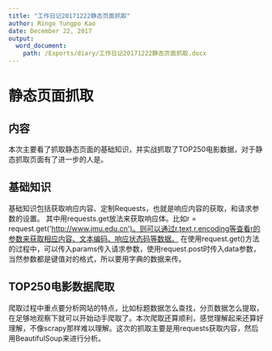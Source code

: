 ```yaml
---
title: "工作日记20171222静态页面抓取"
author: Ringo Yungpo Kao
date: December 22, 2017
output:
  word_document:
    path: /Exports/diary/工作日记20171222静态页面抓取.docx
---
```

# 静态页面抓取

## 内容
本次主要看了抓取静态页面的基础知识，并实战抓取了TOP250电影数据，对于静态抓取页面有了进一步的人是。

## 基础知识
基础知识包括获取响应内容、定制Requests，也就是响应内容的获取，和请求参数的设置。
其中用requests.get放法来获取响应体。比如r = request.get('http://www.jmu.edu.cn')。则可以通过r.text,r.encoding等查看r的参数来获取相应内容、文本编码、响应状态码等数据。
在使用request.get()方法的过程中，可以传入params传入请求参数，使用request.post时传入data参数，当然参数都是键值对的格式，所以要用字典的数据来传。

## TOP250电影数据爬取
爬取过程中重点要分析网站的特点，比如标题数据怎么查找，分页数据怎么提取，在足够地观察下就可以开始动手爬取了。本次爬取还算顺利，感觉理解起来还算好理解，不像scrapy那样难以理解。这次的抓取主要是用requests获取内容，然后用BeautifulSoup来进行分析。